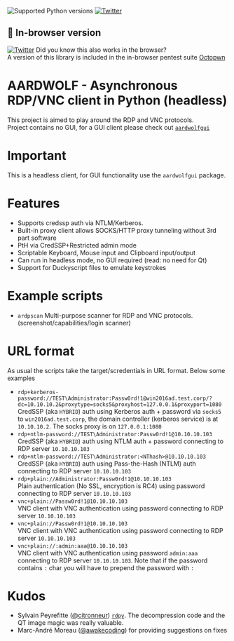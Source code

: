 ![Supported Python versions](https://img.shields.io/badge/python-3.8+-blue.svg) [![Twitter](https://img.shields.io/twitter/follow/skelsec?label=skelsec&style=social)](https://twitter.com/intent/follow?screen_name=skelsec)

## :triangular_flag_on_post: In-browser version
[![Twitter](https://img.shields.io/twitter/follow/octopwn?label=octopwn&style=social)](https://twitter.com/intent/follow?screen_name=octopwn)
Did you know this also works in the browser?  
A version of this library is included in the in-browser pentest suite [Octopwn](https://www.octopwn.com)  


# AARDWOLF - Asynchronous RDP/VNC client in Python (headless)
This project is aimed to play around the RDP and VNC protocols.  
Project contains no GUI, for a GUI client please check out [`aardwolfgui`](https://github.com/skelsec/aardwolfgui)

# Important
This is a headless client, for GUI functionality use the `aardwolfgui` package.

# Features
 - Supports credssp auth via NTLM/Kerberos.
 - Built-in proxy client allows SOCKS/HTTP proxy tunneling without 3rd part software  
 - PtH via CredSSP+Restricted admin mode
 - Scriptable Keyboard, Mouse input and Clipboard input/output
 - Can run in headless mode, no GUI required (read: no need for Qt)
 - Support for Duckyscript files to emulate keystrokes 

# Example scripts
 - `ardpscan` Multi-purpose scanner for RDP and VNC protocols. (screenshot/capabilities/login scanner)

# URL format
As usual the scripts take the target/scredentials in URL format. Below some examples
 - `rdp+kerberos-password://TEST\Administrator:Passw0rd!1@win2016ad.test.corp/?dc=10.10.10.2&proxytype=socks5&proxyhost=127.0.0.1&proxyport=1080`  
 CredSSP (aka `HYBRID`) auth using Kerberos auth + password via `socks5` to `win2016ad.test.corp`, the domain controller (kerberos service) is at `10.10.10.2`. The socks proxy is on `127.0.0.1:1080`
 - `rdp+ntlm-password://TEST\Administrator:Passw0rd!1@10.10.10.103`  
 CredSSP (aka `HYBRID`) auth using NTLM auth + password connecting to RDP server `10.10.10.103`
 - `rdp+ntlm-password://TEST\Administrator:<NThash>@10.10.10.103`  
 CredSSP (aka `HYBRID`) auth using Pass-the-Hash (NTLM) auth connecting to RDP server `10.10.10.103`
 - `rdp+plain://Administrator:Passw0rd!1@10.10.10.103`  
 Plain authentication (No SSL, encryption is RC4) using password connecting to RDP server `10.10.10.103`
 - `vnc+plain://Passw0rd!1@10.10.10.103`  
 VNC client with VNC authentication using password connecting to RDP server `10.10.10.103`
 - `vnc+plain://Passw0rd!1@10.10.10.103`  
 VNC client with VNC authentication using password connecting to RDP server `10.10.10.103`
 - `vnc+plain://:admin:aaa@10.10.10.103`  
 VNC client with VNC authentication using password `admin:aaa` connecting to RDP server `10.10.10.103`. Note that if the password contains `:` char you will have to prepend the password with `:`

# Kudos
 - Sylvain Peyrefitte ([@citronneur](https://twitter.com/citronneur)) [`rdpy`](https://github.com/citronneur/rdpy). The decompression code and the QT image magic was really valuable.
 - Marc-André Moreau ([@awakecoding](https://twitter.com/awakecoding)) for providing suggestions on fixes




